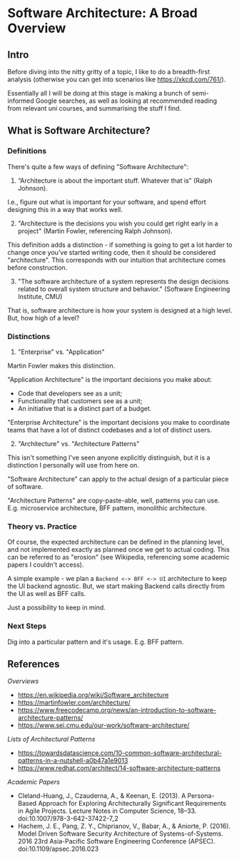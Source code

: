 # Software Architecture: A Broad Overview

## Intro

Before diving into the nitty gritty of a topic, I like to do a breadth-first analysis (otherwise you can get into scenarios like https://xkcd.com/761/).

Essentially all I will be doing at this stage is making a bunch of semi-informed Google searches, as well as looking at recommended reading from relevant uni courses, and summarising the stuff I find.

## What is Software Architecture?

### Definitions

There's quite a few ways of defining "Software Architecture":

1. “Architecture is about the important stuff. Whatever that is” (Ralph Johnson).

I.e., figure out what is important for your software, and spend effort designing this in a way that works well.

2. "Architecture is the decisions you wish you could get right early in a project" (Martin Fowler, referencing Ralph Johnson).

This definition adds a distinction - if something is going to get a lot harder to change once you've started writing code, then it should be considered "architecture". This corresponds with our intuition that architecture comes before construction.

3. "The software architecture of a system represents the design decisions related to overall system structure and behavior." (Software Engineering Institute, CMU)

That is, software architecture is how your system is designed at a high level. But, how high of a level?

### Distinctions

1. "Enterprise" vs. "Application"

Martin Fowler makes this distinction.

"Application Architecture" is the important decisions you make about:

- Code that developers see as a unit;
- Functionality that customers see as a unit;
- An initiative that is a distinct part of a budget.

"Enterprise Architecture" is the important decisions you make to coordinate teams that have a lot of distinct codebases and a lot of distinct users.

2. "Architecture" vs. "Architecture Patterns"

This isn't something I've seen anyone explicitly distinguish, but it is a distinction I personally will use from here on.

"Software Architecture" can apply to the actual design of a particular piece of software.

"Architecture Patterns" are copy-paste-able, well, patterns you can use. E.g. microservice architecture, BFF pattern, monolithic architecture.

### Theory vs. Practice

Of course, the expected architecture can be defined in the planning level, and not implemented exactly as planned once we get to actual coding. This can be referred to as "erosion" (see Wikipedia, referencing some academic papers I couldn't access).

A simple example - we plan a `Backend <-> BFF <-> UI` architecture to keep the UI backend agnostic. But, we start making Backend calls directly from the UI as well as BFF calls.

Just a possibility to keep in mind.

### Next Steps

Dig into a particular pattern and it's usage. E.g. BFF pattern.

## References

_Overviews_

- https://en.wikipedia.org/wiki/Software_architecture
- https://martinfowler.com/architecture/
- https://www.freecodecamp.org/news/an-introduction-to-software-architecture-patterns/
- https://www.sei.cmu.edu/our-work/software-architecture/

_Lists of Architectural Patterns_

- https://towardsdatascience.com/10-common-software-architectural-patterns-in-a-nutshell-a0b47a1e9013
- https://www.redhat.com/architect/14-software-architecture-patterns

_Academic Papers_

- Cleland-Huang, J., Czauderna, A., & Keenan, E. (2013). A Persona-Based Approach for Exploring Architecturally Significant Requirements in Agile Projects. Lecture Notes in Computer Science, 18–33. doi:10.1007/978-3-642-37422-7_2
- Hachem, J. E., Pang, Z. Y., Chiprianov, V., Babar, A., & Aniorte, P. (2016). Model Driven Software Security Architecture of Systems-of-Systems. 2016 23rd Asia-Pacific Software Engineering Conference (APSEC). doi:10.1109/apsec.2016.023 